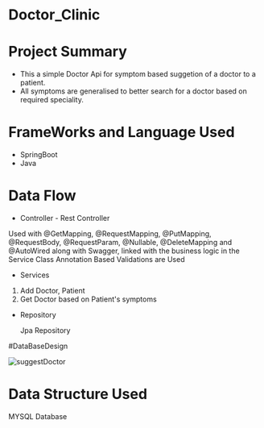 # Doctor_Clinic
# Project Summary

* This a simple  Doctor Api for symptom based suggetion of a doctor to a patient.
* All symptoms are generalised to better search for a doctor based on required speciality.


# FrameWorks and Language Used
* SpringBoot
* Java

# Data Flow
* Controller - Rest Controller

Used with @GetMapping, @RequestMapping, @PutMapping, @RequestBody, @RequestParam, @Nullable, @DeleteMapping and @AutoWired along with Swagger, linked with the business logic in the Service Class
Annotation Based Validations are Used


* Services

1. Add Doctor, Patient
2. Get Doctor based on Patient's symptoms

* Repository

  Jpa Repository
  
#DataBaseDesign

![suggestDoctor](https://user-images.githubusercontent.com/93002372/234286980-4dfd5fc4-a2d3-4aef-b328-b898c875d70e.png)
  
# Data Structure Used

MYSQL Database
